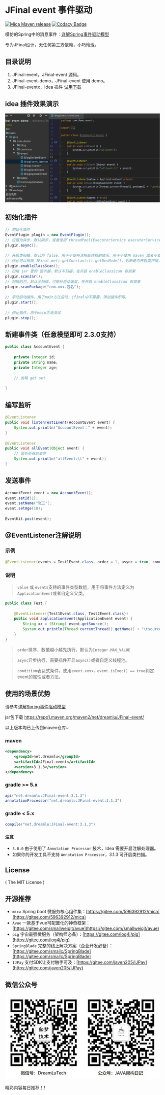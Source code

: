 # JFinal event 事件驱动

[![Mica Maven release](https://img.shields.io/nexus/r/https/oss.sonatype.org/net.dreamlu/JFinal-event.svg?style=flat-square)](https://mvnrepository.com/artifact/net.dreamlu/JFinal-event)
[![Codacy Badge](https://api.codacy.com/project/badge/Grade/917161e0c2174fa6aff8d92a7f4a47a3)](https://www.codacy.com/app/ChunMengLu/JFinal-event?utm_source=github.com&amp;utm_medium=referral&amp;utm_content=ChunMengLu/JFinal-event&amp;utm_campaign=Badge_Grade)

模仿的Spring中的消息事件：[详解Spring事件驱动模型](http://jinnianshilongnian.iteye.com/blog/1902886)

专为JFinal设计，无任何第三方依赖，小巧玲珑。

## **目录说明**

1. JFinal-event，JFinal-event 源码。
2. JFinal-event-demo，JFinal-event 使用 demo。
3. JFinal-eventx，Idea 插件 [试用下载](https://gitee.com/596392912/JFinal-event/attach_files) 

## idea 插件效果演示

![如梦技术](docs/img/JFinal-eventx-presentation.gif)

## 初始化插件
```java
// 初始化插件
EventPlugin plugin = new EventPlugin();
// 设置为异步，默认同步，或者使用`threadPool(ExecutorService executorService)`自定义线程池。
plugin.async();

// 开启类扫描，默认为 false，用于不支持注解处理器的情况，用于不使用 maven 或者不支持注解处理器的情况。
// 你也可以根据 JFinal.me().getConstants().getDevMode()，判断是否开启类扫描，因为注解处理器 maven 是支持的。
plugin.enableClassScan();
// 扫描 jar 里的 监听器，默认不扫描，在开启 enableClassScan 有效果
plugin.scanJar();
// 扫描的包，默认全扫描，可提升启动速度，在开启 enableClassScan 有效果
plugin.scanPackage("com.xxx.包名");

// 手动启动插件，用于main方法启动，jfinal中不需要，添加插件即可。
plugin.start();

// 停止插件，用于main方法测试
plugin.stop();
```

## 新建事件类（任意模型即可 2.3.0支持）
```java
public class AccountEvent {

	private Integer id;
	private String name;
	private Integer age;

	// 省略 get set

}
```

## 编写监听
```java
@EventListener
public void listenTest1Event(AccountEvent event) {
    System.out.println("AccountEvent：" + event);
}

@EventListener
public void allEvent(Object event) {
    // 监听所有的事件
    System.out.println("allEvent:\t" + event);
}
```

## 发送事件
```java
AccountEvent event = new AccountEvent();
event.setId(1);
event.setName("张三");
event.setAge(18);

EventKit.post(event);
```

## @EventListener注解说明

### 示例
```java
@EventListener(events = Test1Event.class, order = 1, async = true, condition = "event.isExec()")
```

### 说明
> `value` 或 `events`支持的事件类型数组，用于将事件方法定义为`ApplicationEvent`或者自定义父类。

```java
public class Test {

    @EventListener({Test1Event.class, Test2Event.class})
    public void applicationEvent(ApplicationEvent event) {
        String xx = (String) event.getSource();
        System.out.println(Thread.currentThread().getName() + "\tsource:" + xx);
    }
}
```

> `order`排序，数值越小越先执行，默认为`Integer.MAX_VALUE`

> `async`异步执行，需要插件开启`async()`或者自定义线程池。

> `condition`表达式条件，使用`event.xxxx，event.isExec() == true`判定event的属性或者方法。

## 使用的场景优势
请参考[详解Spring事件驱动模型](http://jinnianshilongnian.iteye.com/blog/1902886)

jar包下载
https://repo1.maven.org/maven2/net/dreamlu/JFinal-event/


以上版本均已上传到maven仓库~

### maven

```xml
<dependency>
    <groupId>net.dreamlu</groupId>
    <artifactId>JFinal-event</artifactId>
    <version>3.1.3</version>
</dependency>
```

### gradle >= 5.x

```groovy
api("net.dreamlu:JFinal-event:3.1.3")
annotationProcessor("net.dreamlu:JFinal-event:3.1.3")
```

### gradle < 5.x

```groovy
compile("net.dreamlu:JFinal-event:3.1.3")
```

### `注意`

* `3.0.0` 由于使用了 `Annotation Processor` 技术，Idea 需要开启注解处理器。
* 如果你的开发工具不支持 `Annotation Processor`，3.1.3 可开启类扫描。

## License

( The MIT License )

## 开源推荐

* `mica` Spring boot 微服务核心组件集：[https://gitee.com/596392912/mica](https://gitee.com/596392912/mica)
* `Avue` 一款基于vue可配置化的神奇框架：[https://gitee.com/smallweigit/avue](https://gitee.com/smallweigit/avue)
* `pig` 宇宙最强微服务（架构师必备）：[https://gitee.com/log4j/pig](https://gitee.com/log4j/pig)
* `SpringBlade` 完整的线上解决方案（企业开发必备）：[https://gitee.com/smallc/SpringBlade](https://gitee.com/smallc/SpringBlade)
* `IJPay` 支付SDK让支付触手可及：[https://gitee.com/javen205/IJPay](https://gitee.com/javen205/IJPay)

## 微信公众号

![如梦技术](docs/img/dreamlu-weixin.jpg)

精彩内容每日推荐！!
